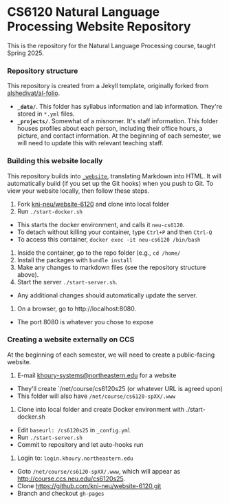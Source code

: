 # CS6120 Natural Language Processing Website Repository

This is the repository for the Natural Language Processing course, taught Spring 2025. 

### Repository structure

This repository is created from a Jekyll template, originally forked from [alshedivat/al-folio](https://github.com/alshedivat/al-folio). 

* **`_data/`**. This folder has syllabus information and lab information. They're stored in `*.yml` files.
* **`_projects/`**. Somewhat of a misnomer. It's staff information. This folder houses profiles about each person, including their office hours, a picture, and contact information. At the beginning of each semester, we will need to update this with relevant teaching staff.


### Building this website locally

This repository builds into [`_website`](./_website), translating Markdown into HTML. It will automatically build (if you set up the Git hooks) when you push to Git. To view your website locally, then follow these steps.

1. Fork [kni-neu/website-6120](`https://github.com/kni-neu/website-6120`) and clone into local folder
1. Run `./start-docker.sh`
  * This starts the docker environment, and calls it `neu-cs6120`.
  * To detach without killing your container, type `Ctrl+P` and then `Ctrl-Q`
  * To access this container, `docker exec -it neu-cs6120 /bin/bash`
1. Inside the container, go to the repo folder (e.g., `cd /home/`
1. Install the packages with `bundle install`
1. Make any changes to markdown files (see the repository structure above).
1. Start the server `./start-server.sh`.
  * Any additional changes should automatically update the server.
1. On a browser, go to http://localhost:8080.
  * The port 8080 is whatever you chose to expose


### Creating a website externally on CCS

At the beginning of each semester, we will need to create a public-facing website. 

1. E-mail khoury-systems@northeastern.edu for a website
  - They'll create `/net/course/cs6120s25 (or whatever URL is agreed upon)
  - This folder will also have `/net/course/cs6120-spXX/.www`
1. Clone into local folder and create Docker environment with ./start-docker.sh
  - Edit `baseurl: /cs6120s25` in `_config.yml`
  - Run `./start-server.sh`
  - Commit to repository and let auto-hooks run
1. Login to: `login.khoury.northeastern.edu`
  - Goto `/net/course/cs6120-spXX/.www`, which will appear as http://course.ccs.neu.edu/cs6120s25.
  - Clone https://github.com/kni-neu/website-6120.git
  - Branch and checkout `gh-pages`
